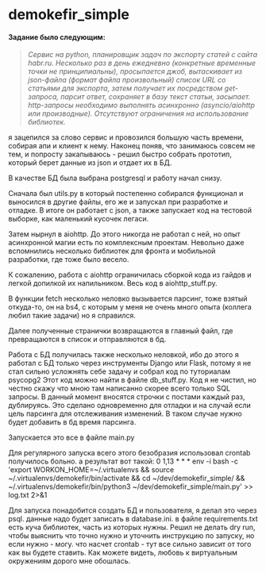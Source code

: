 # demokefir_simple
#### Задание было следующим:
>*Сервис на python, планировщик задач по экспорту статей с сайта habr.ru.  Несколько раз в день ежедневно (конкретные временные точки не принципиальны), просыпается джоб,  вытаскивает из json-файла (формат файла произвольный) список URL со статьями для экспорта, затем получает их посредством get-запроса, парсит ответ, сохраняет в базу текст статьи, засыпает.  http-запросы необходимо выполнять асинхронно (asyncio/aiohttp или производные). Отсутствуют ограничения на использование библиотек.*

я зацепился за слово сервис и провозился большую часть времени, собирая апи и клиент к нему. Наконец поняв, что занимаюсь совсем не тем, и попросту закапываюсь - решил быстро собрать прототип, который берет данные из json и отдает их в БД.

В качестве БД была выбрана postgresql и работу начал снизу.

Сначала был utils.py в который постепенно собирался функционал и выносился в другие файлы, его же и запускал при разработке и отладке. В итоге он работает с json, а также запускает код на тестовой выборке, как маленький кусочек легаси.

Затем нырнул в aiohttp. До этого никогда не работал с ней, но опыт асинхронной магии есть по комплексным проектам. Невольно даже вспомнились несколько библиотек для фронта и мобильной разработки, где тоже было весело. 

К сожалению, работа с aiohttp ограничилась сборкой кода из гайдов и легкой допилкой их напильником. Весь код в aiohttp_stuff.py.

В функции fetch несколько неловко вызывается парсинг, тоже взятый откуда-то, он на bs4, с которым у меня не очень много опыта (коллега любил такие задачи) но я справился.

Далее полученные странички возвращаются в главный файл, где превращаются в список и отправляются в бд.

Работа с БД получилась также несколько неловкой, ибо до этого я работал с БД только через инструменты Django или Flask, потому я не стал сильно усложнять себе задачу и собрал код по туториалам psycopg2
Этот код можно найти в файле db_stuff.py. Код я не чистил, но честно скажу что мною там написанно скорее всего только SQL запросы.
В данный момент вносятся строчки с постами каждый раз, дублируясь. Это сделано одновременно для отладки и на случай если цель парсинга для отслеживания изменений. В таком случае нужно будет добавить в бд время парсинга.

Запускается это все в файле main.py

Для регулярного запуска всего этого безобразия  использовал crontab
получилось больно. а результат вот такой:
0 1,13 * * * env -i bash -c 'export WORKON_HOME=~/.virtualenvs && source ~/.virtualenvs/demokefir/bin/activate && cd  ~/dev/demokefir_simple/ && ~/.virtualenvs/demokefir/bin/python3 ~/dev/demokefir_simple/main.py' >> log.txt 2>&1

Для запуска понадобится создать БД и пользователя, я делал это через psql. данные надо будет записать в database.ini.
в файле requirements.txt есть куча библиотек, часть из которых нужны. Решил не делать dry run, чтобы выяснить что точно нужно и уточнить инструкцию по запуску, но если нужно - могу.
что насчет crontab - тут все сильно зависит от того как вы будете ставить. Как можете видеть, любовь к виртуальным окружениям дорого мне обошлась.
